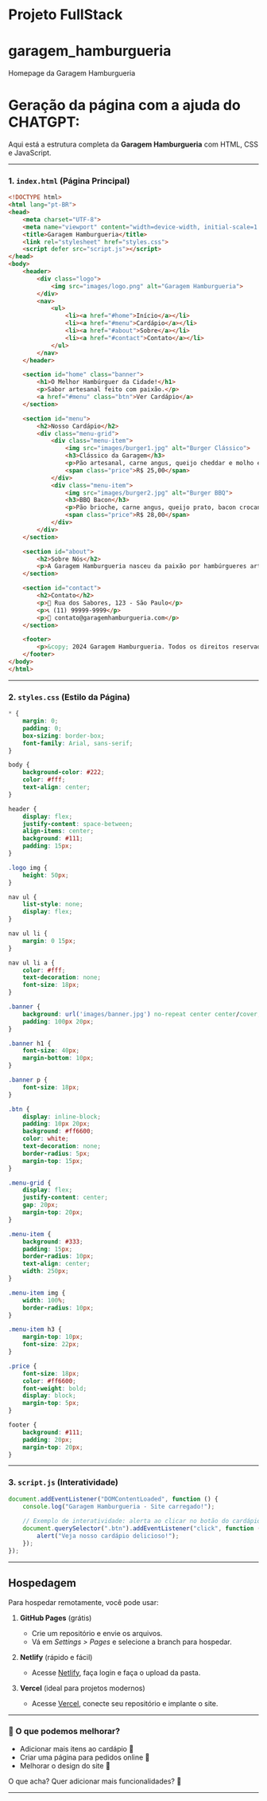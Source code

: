 # Projeto FullStack

# garagem_hamburgueria
Homepage da Garagem Hamburgueria

# Geração da página com a ajuda do CHATGPT:
Aqui está a estrutura completa da **Garagem Hamburgueria** com HTML, CSS e JavaScript.  

---

### **1. `index.html`** (Página Principal)
```html
<!DOCTYPE html>
<html lang="pt-BR">
<head>
    <meta charset="UTF-8">
    <meta name="viewport" content="width=device-width, initial-scale=1.0">
    <title>Garagem Hamburgueria</title>
    <link rel="stylesheet" href="styles.css">
    <script defer src="script.js"></script>
</head>
<body>
    <header>
        <div class="logo">
            <img src="images/logo.png" alt="Garagem Hamburgueria">
        </div>
        <nav>
            <ul>
                <li><a href="#home">Início</a></li>
                <li><a href="#menu">Cardápio</a></li>
                <li><a href="#about">Sobre</a></li>
                <li><a href="#contact">Contato</a></li>
            </ul>
        </nav>
    </header>

    <section id="home" class="banner">
        <h1>O Melhor Hambúrguer da Cidade!</h1>
        <p>Sabor artesanal feito com paixão.</p>
        <a href="#menu" class="btn">Ver Cardápio</a>
    </section>

    <section id="menu">
        <h2>Nosso Cardápio</h2>
        <div class="menu-grid">
            <div class="menu-item">
                <img src="images/burger1.jpg" alt="Burger Clássico">
                <h3>Clássico da Garagem</h3>
                <p>Pão artesanal, carne angus, queijo cheddar e molho especial.</p>
                <span class="price">R$ 25,00</span>
            </div>
            <div class="menu-item">
                <img src="images/burger2.jpg" alt="Burger BBQ">
                <h3>BBQ Bacon</h3>
                <p>Pão brioche, carne angus, queijo prato, bacon crocante e molho BBQ.</p>
                <span class="price">R$ 28,00</span>
            </div>
        </div>
    </section>

    <section id="about">
        <h2>Sobre Nós</h2>
        <p>A Garagem Hamburgueria nasceu da paixão por hambúrgueres artesanais e ingredientes de qualidade.</p>
    </section>

    <section id="contact">
        <h2>Contato</h2>
        <p>📍 Rua dos Sabores, 123 - São Paulo</p>
        <p>📞 (11) 99999-9999</p>
        <p>📧 contato@garagemhamburgueria.com</p>
    </section>

    <footer>
        <p>&copy; 2024 Garagem Hamburgueria. Todos os direitos reservados.</p>
    </footer>
</body>
</html>
```

---

### **2. `styles.css`** (Estilo da Página)
```css
* {
    margin: 0;
    padding: 0;
    box-sizing: border-box;
    font-family: Arial, sans-serif;
}

body {
    background-color: #222;
    color: #fff;
    text-align: center;
}

header {
    display: flex;
    justify-content: space-between;
    align-items: center;
    background: #111;
    padding: 15px;
}

.logo img {
    height: 50px;
}

nav ul {
    list-style: none;
    display: flex;
}

nav ul li {
    margin: 0 15px;
}

nav ul li a {
    color: #fff;
    text-decoration: none;
    font-size: 18px;
}

.banner {
    background: url('images/banner.jpg') no-repeat center center/cover;
    padding: 100px 20px;
}

.banner h1 {
    font-size: 40px;
    margin-bottom: 10px;
}

.banner p {
    font-size: 18px;
}

.btn {
    display: inline-block;
    padding: 10px 20px;
    background: #ff6600;
    color: white;
    text-decoration: none;
    border-radius: 5px;
    margin-top: 15px;
}

.menu-grid {
    display: flex;
    justify-content: center;
    gap: 20px;
    margin-top: 20px;
}

.menu-item {
    background: #333;
    padding: 15px;
    border-radius: 10px;
    text-align: center;
    width: 250px;
}

.menu-item img {
    width: 100%;
    border-radius: 10px;
}

.menu-item h3 {
    margin-top: 10px;
    font-size: 22px;
}

.price {
    font-size: 18px;
    color: #ff6600;
    font-weight: bold;
    display: block;
    margin-top: 5px;
}

footer {
    background: #111;
    padding: 20px;
    margin-top: 20px;
}
```

---

### **3. `script.js`** (Interatividade)
```js
document.addEventListener("DOMContentLoaded", function () {
    console.log("Garagem Hamburgueria - Site carregado!");
    
    // Exemplo de interatividade: alerta ao clicar no botão do cardápio
    document.querySelector(".btn").addEventListener("click", function () {
        alert("Veja nosso cardápio delicioso!");
    });
});
```

---

## **Hospedagem**
Para hospedar remotamente, você pode usar:
1. **GitHub Pages** (grátis)
   - Crie um repositório e envie os arquivos.
   - Vá em *Settings > Pages* e selecione a branch para hospedar.

2. **Netlify** (rápido e fácil)
   - Acesse [Netlify](https://www.netlify.com/), faça login e faça o upload da pasta.

3. **Vercel** (ideal para projetos modernos)
   - Acesse [Vercel](https://vercel.com/), conecte seu repositório e implante o site.

---

### **📌 O que podemos melhorar?**
- Adicionar mais itens ao cardápio 🍔
- Criar uma página para pedidos online 🛒
- Melhorar o design do site 🎨

O que acha? Quer adicionar mais funcionalidades? 🚀

---


